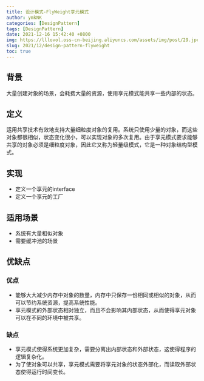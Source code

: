 ```yaml
---
title: 设计模式-FlyWeight享元模式
author: ymkNK
categories: [DesignPattern]
tags: [DesignPattern]
date: 2021-12-16 15:42:40 +0800
img: https://lllovol.oss-cn-beijing.aliyuncs.com/assets/img/post/29.jpeg
slug: 2021/12/design-pattern-flyweight
toc: true
---
```

## 背景
大量创建对象的场景，会耗费大量的资源，使用享元模式能共享一些内部的状态。

## 定义
运用共享技术有效地支持大量细粒度对象的复用。系统只使用少量的对象，而这些对象都很相似，状态变化很小，可以实现对象的多次复用。由于享元模式要求能够共享的对象必须是细粒度对象，因此它又称为轻量级模式，它是一种对象结构型模式。

## 实现
- 定义一个享元的interface
- 定义一个享元的工厂

## 适用场景
- 系统有大量相似对象
- 需要缓冲池的场景

## 优缺点
### 优点 
- 能够大大减少内存中对象的数量，内存中只保存一份相同或相似的对象，从而可以节约系统资源，提高系统性能。
- 享元模式的外部状态相对独立，而且不会影响其内部状态，从而使得享元对象可以在不同的环境中被共享。

### 缺点
- 享元模式使得系统更加复杂，需要分离出内部状态和外部状态，这使得程序的逻辑复杂化。
- 为了使对象可以共享，享元模式需要将享元对象的状态外部化，而读取外部状态使得运行时间变长。